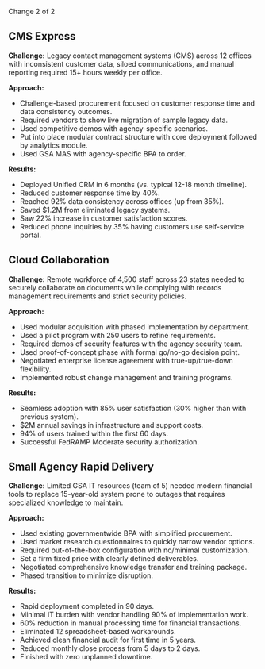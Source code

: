 Change 2 of 2
## CMS Express

**Challenge:** Legacy contact management systems (CMS) across 12 offices with inconsistent customer data, siloed communications, and manual reporting required 15+ hours weekly per office.

**Approach:**
- Challenge-based procurement focused on customer response time and data consistency outcomes.
- Required vendors to show live migration of sample legacy data.
- Used competitive demos with agency-specific scenarios.
- Put into place modular contract structure with core deployment followed by analytics module.
- Used GSA MAS with agency-specific BPA to order.

**Results:**
- Deployed Unified CRM in 6 months (vs. typical 12-18 month timeline).
- Reduced customer response time by 40%.
- Reached 92% data consistency across offices (up from 35%).
- Saved $1.2M from eliminated legacy systems.
- Saw 22% increase in customer satisfaction scores.
- Reduced phone inquiries by 35% having customers use self-service portal.

## Cloud Collaboration

**Challenge:** Remote workforce of 4,500 staff across 23 states needed to securely collaborate on documents while complying with records management requirements and strict security policies.

**Approach:**
- Used modular acquisition with phased implementation by department.
- Used a pilot program with 250 users to refine requirements.
- Required demos of security features with the agency security team.
- Used proof-of-concept phase with formal go/no-go decision point.
- Negotiated enterprise license agreement with true-up/true-down flexibility.
- Implemented robust change management and training programs.

**Results:**
- Seamless adoption with 85% user satisfaction (30% higher than with previous system).
- $2M annual savings in infrastructure and support costs.
- 94% of users trained within the first 60 days.
- Successful FedRAMP Moderate security authorization.

## Small Agency Rapid Delivery

**Challenge:** Limited GSA IT resources (team of 5) needed modern financial tools to replace 15-year-old system prone to outages that requires specialized knowledge to maintain.

**Approach:**
- Used existing governmentwide BPA with simplified procurement.
- Used market research questionnaires to quickly narrow vendor options.
- Required out-of-the-box configuration with no/minimal customization.
- Set a firm fixed price with clearly defined deliverables.
- Negotiated comprehensive knowledge transfer and training package.
- Phased transition to minimize disruption.

**Results:**
- Rapid deployment completed in 90 days.
- Minimal IT burden with vendor handling 90% of implementation work.
- 60% reduction in manual processing time for financial transactions.
- Eliminated 12 spreadsheet-based workarounds.
- Achieved clean financial audit for first time in 5 years.
- Reduced monthly close process from 5 days to 2 days.
- Finished with zero unplanned downtime.
